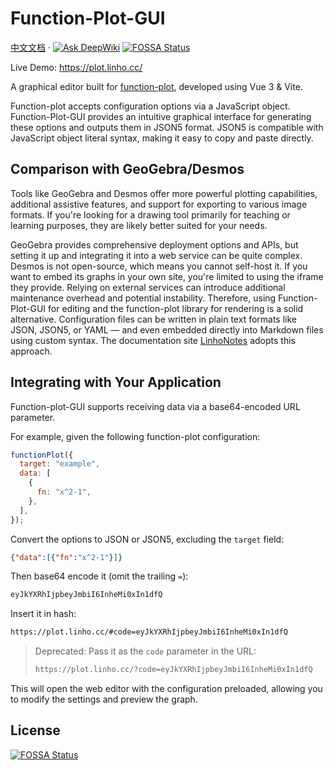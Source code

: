 # Function-Plot-GUI

[中文文档](./README_zh-CN.md) · [![Ask DeepWiki](https://deepwiki.com/badge.svg)](https://deepwiki.com/Linho1219/function-plot-GUI)
[![FOSSA Status](https://app.fossa.com/api/projects/git%2Bgithub.com%2FLinho1219%2Ffunction-plot-GUI.svg?type=shield)](https://app.fossa.com/projects/git%2Bgithub.com%2FLinho1219%2Ffunction-plot-GUI?ref=badge_shield)

Live Demo: <https://plot.linho.cc/>

A graphical editor built for [function-plot](https://mauriciopoppe.github.io/function-plot/), developed using Vue 3 & Vite.

Function-plot accepts configuration options via a JavaScript object. Function-Plot-GUI provides an intuitive graphical interface for generating these options and outputs them in JSON5 format. JSON5 is compatible with JavaScript object literal syntax, making it easy to copy and paste directly.

## Comparison with GeoGebra/Desmos

Tools like GeoGebra and Desmos offer more powerful plotting capabilities, additional assistive features, and support for exporting to various image formats. If you're looking for a drawing tool primarily for teaching or learning purposes, they are likely better suited for your needs.

GeoGebra provides comprehensive deployment options and APIs, but setting it up and integrating it into a web service can be quite complex. Desmos is not open-source, which means you cannot self-host it. If you want to embed its graphs in your own site, you're limited to using the iframe they provide. Relying on external services can introduce additional maintenance overhead and potential instability. Therefore, using Function-Plot-GUI for editing and the function-plot library for rendering is a solid alternative. Configuration files can be written in plain text formats like JSON, JSON5, or YAML — and even embedded directly into Markdown files using custom syntax. The documentation site [LinhoNotes](https://notes.linho.cc/) adopts this approach.

## Integrating with Your Application

Function-plot-GUI supports receiving data via a base64-encoded URL parameter.

For example, given the following function-plot configuration:

```js
functionPlot({
  target: "example",
  data: [
    {
      fn: "x^2-1",
    },
  ],
});
```

Convert the options to JSON or JSON5, excluding the `target` field:

```json
{"data":[{"fn":"x^2-1"}]}
```

Then base64 encode it (omit the trailing `=`):

```txt
eyJkYXRhIjpbeyJmbiI6InheMi0xIn1dfQ
```

Insert it in hash:

```txt
https://plot.linho.cc/#code=eyJkYXRhIjpbeyJmbiI6InheMi0xIn1dfQ
```

> Deprecated: Pass it as the `code` parameter in the URL:
>
> ```txt
> https://plot.linho.cc/?code=eyJkYXRhIjpbeyJmbiI6InheMi0xIn1dfQ
> ```

This will open the web editor with the configuration preloaded, allowing you to modify the settings and preview the graph.


## License
[![FOSSA Status](https://app.fossa.com/api/projects/git%2Bgithub.com%2FLinho1219%2Ffunction-plot-GUI.svg?type=large)](https://app.fossa.com/projects/git%2Bgithub.com%2FLinho1219%2Ffunction-plot-GUI?ref=badge_large)